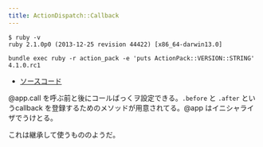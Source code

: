 ```yaml
---
title: ActionDispatch::Callback
---
```


```
$ ruby -v
ruby 2.1.0p0 (2013-12-25 revision 44422) [x86_64-darwin13.0]
```

```
bundle exec ruby -r action_pack -e 'puts ActionPack::VERSION::STRING'
4.1.0.rc1
```

* [ソースコード](https://github.com/rails/rails/blob/v4.1.0.rc1/actionpack/lib/action_dispatch/middleware/callbacks.rb)

@app.call を呼ぶ前と後にコールばっくヲ設定できる。`.before` と `.after` というcallback を登録するためのメソッドが用意されてる。@app はイニシャライザでうけとる。

これは継承して使うもののようだ。
